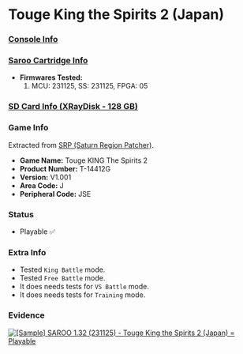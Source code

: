 # Touge King the Spirits 2 (Japan)

### [Console Info](../../../../Info/Consoles/VA13/README.md)

### [Saroo Cartridge Info](../../../../Info/Cartridges/RetroGameParadiseStore/1.32F/README.md)

- <b>Firmwares Tested:</b>
  1. MCU: 231125, SS: 231125, FPGA: 05

### [SD Card Info (XRayDisk - 128 GB)](../../../../Info/SdCards/XRayDisk/128GB/README.md)

### Game Info

Extracted from [SRP (Saturn Region Patcher)](https://segaxtreme.net/resources/saturn-region-patcher.81/download).

- <b>Game Name:</b> Touge KING The Spirits 2
- <b>Product Number:</b> T-14412G
- <b>Version:</b> V1.001
- <b>Area Code:</b> J
- <b>Peripheral Code:</b> JSE

### Status

- Playable :white_check_mark:

### Extra Info

- Tested `King Battle` mode.
- Tested `Free Battle` mode.
- It does needs tests for `VS Battle` mode.
- It does needs tests for `Training` mode.

### Evidence

[![[Sample] SAROO 1.32 (231125) - Touge King the Spirits 2 (Japan) = Playable](https://img.youtube.com/vi/5gwbqW-uIU0/0.jpg)](https://www.youtube.com/watch?v=5gwbqW-uIU0)
